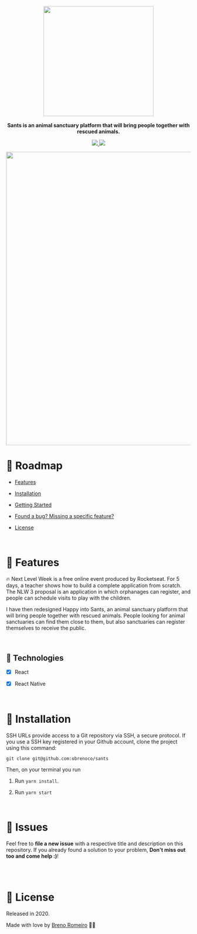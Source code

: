 <h3 align="center">
  <img src="https://i.imgur.com/R8VJ0ok.png" width="300px"/>
</h3> 
<p align="center"><strong> Sants is an animal sanctuary platform that will bring people together with rescued animals.</strong></p>

<p  align="center">
  <a  href="">
  <img  src="https://img.shields.io/github/stars/obrenoco/sants"/>
  </a>
  <img  src="https://img.shields.io/github/forks/obrenoco/sants"/>
  </>
</p>

<div align="center">
  <img src ="https://media.giphy.com/media/IVIvW4Hf4FGiTUU0It/giphy.gif" width="800px"  />
  <blockquote class="imgur-embed-pub" lang="en" data-id="a/nkFtcqd" data-context="false" ><a href="//imgur.com/a/nkFtcqd"></a></blockquote><script async src="//s.imgur.com/min/embed.js" charset="utf-8"></script>
</div>




# :pushpin: Roadmap



* [Features](#rocket-features)

* [Installation](#construction_worker-installation)


* [Getting Started](#runner-getting-started)


* [Found a bug? Missing a specific feature?](#bug-issues)


* [License](#closed_book-license)


<br />

# :rocket: Features

<p>🔥 Next Level Week is a free online event produced by Rocketseat. For 5 days, a teacher shows how to build a complete application from scratch.
The NLW 3 proposal is an application in which orphanages can register, and people can schedule visits to play with the children. </p>

<p> I have then redesigned Happy into Sants, an animal sanctuary platform that will bring people together with rescued animals. People looking for 
animal sanctuaries can find them close to them, but also sanctuaries can register themselves to receive the public.
</p>




<br />

## :robot: Technologies

- [x] React
- [x] React Native


<br />

# :construction_worker: Installation



SSH URLs provide access to a Git repository via SSH, a secure protocol. If you use a SSH key registered in your Github account, clone the project using this command:



```git clone git@github.com:obrenoco/sants```


Then, on your terminal you run

1. Run `yarn install`.<br />


2. Run `yarn start`

   
<br />


# :bug: Issues



Feel free to **file a new issue** with a respective title and description on this repository. If you already found a solution to your problem, **Don't miss out too and come help :)**!



<br />








<br/>

# :closed_book: License


Released in 2020.

Made with love by [Breno Romeiro](https://github.com/obrenoco) 💜🚀
